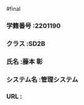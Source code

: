 #final

### 学籍番号     :2201190
### クラス       :SD2B
### 氏名         :藤本 彰
### システム名   :管理システム
### URL          :

